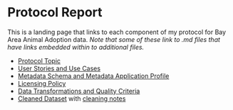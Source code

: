 # **Protocol Report**

This is a landing page that links to each component of my protocol for Bay Area Animal Adoption data. 
*Note that some of these link to .md files that have links embedded within to additional files.*
- [Protocol Topic](Alsbury_DCII_ProtocolTopic.docx)
- [User Stories and Use Cases](Alsbury_DCII_ProtocolUserStories_UseCases.docx)
- [Metadata Schema and Metadata Application Profile](MetadataSchema.md)
- [Licensing Policy](LicensingPolicy.md)
- [Data Transformations and Quality Criteria](DataTransformationsAndQualityCriteria.md)
- [Cleaned Dataset](SFAnimalCareAndControl.md) with [cleaning notes](2018SFACCDataCleaningNotes.md)
